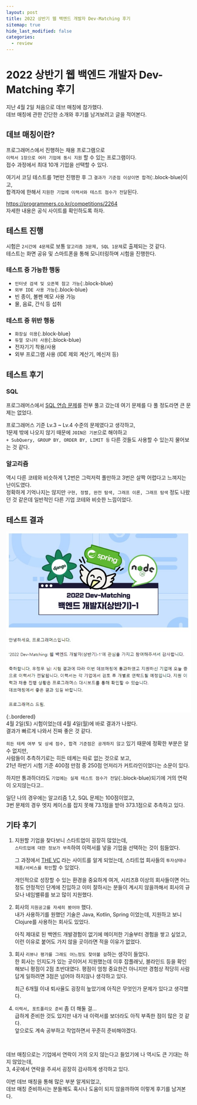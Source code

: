 ```yaml
---
layout: post
title: 2022 상반기 웹 백엔드 개발자 Dev-Matching 후기
sitemap: true
hide_last_modified: false
categories:
  - review
---
```

# 2022 상반기 웹 백엔드 개발자 Dev-Matching 후기

지난 4월 2일 처음으로 데브 매칭에 참가했다.  
데브 매칭에 관한 간단한 소개와 후기를 남겨보려고 글을 적어본다.

## 데브 매칭이란?
프로그래머스에서 진행하는 채용 프로그램으로  
`이력서 1장으로 여러 기업에 동시 지원` 할 수 있는 프로그램이다.  
접수 과정에서 최대 10개 기업을 선택할 수 있다.  

여기서 코딩 테스트를 1번만 진행한 후 그 `결과가 기준점 이상이면 합격`{:.block-blue}이고,  
합격자에 한해서 `지원한 기업에 이력서와 테스트 점수가 전달`된다.

<https://programmers.co.kr/competitions/2264>  
자세한 내용은 공식 사이트를 확인하도록 하자.

## 테스트 진행
시험은 `2시간에 4문제`로 보통 `알고리즘 3문제, SQL 1문제`로 출제되는 것 같다.  
테스트는 화면 공유 및 스마트폰을 통해 모니터링하며 시험을 진행한다.

### 테스트 중 가능한 행동
- `인터넷 검색 및 오픈북 참고 가능`{:.block-blue}
- `외부 IDE 사용 가능`{:.block-blue}
- 빈 종이, 볼펜 메모 사용 가능
- 물, 음료, 간식 등 섭취

### 테스트 중 위반 행동
- `화장실 이용`{:.block-blue}
- `듀얼 모니터 사용`{:.block-blue}
- 전자기기 착용/사용
- 외부 프로그램 사용 (IDE 제외 계산기, 메신저 등)

## 테스트 후기
### SQL
프로그래머스에서 [SQL 연습 문제](https://programmers.co.kr/learn/challenges?tab=all_challenges)를 전부 풀고 갔는데 여기 문제를 다 풀 정도라면 큰 문제는 없었다.  

프로그래머스 기준 Lv.3 ~ Lv.4 수준의 문제였다고 생각하고,  
1문제 밖에 나오지 않기 때문에 `JOIN은 기본`으로 해야하고  
`+ SubQuery, GROUP BY, ORDER BY, LIMIT 등` 다른 것들도 사용할 수 있는지 물어보는 것 같다.

### 알고리즘
역시 다른 코테와 비슷하게 1,2번은 그럭저럭 풀만하고 3번은 살짝 어렵다고 느껴지는 난이도였다.  
정확하게 기억나지는 않지만 `구현, 정렬, 완전 탐색, 그래프 이론, 그래프 탐색` 정도 나왔던 것 같은데 일반적인 다른 기업 코테와 비슷한 느낌이었다.  

## 테스트 결과
![결과](/assets/img/blog/review/devmatching-result.jpg){:.bordered}  
4월 2일(토) 시험이었는데 4월 4일(월)에 바로 결과가 나왔다.  
결과가 빠르게 나와서 진짜 좋은 것 같다.  

`히든 테케 여부 및 상세 점수, 합격 기준점은 공개하지 않고` 있기 때문에 정확한 부분은 알 수 없지만,  
사람들이 추측하기로는 히든 테케는 따로 없는 것으로 보고,  
21년 하반기 시험 기준 400점 만점 중 250점 언저리가 커트라인이었다는 소문이 있다.  

하지만 통과하더라도 `기업에는 실제 테스트 점수가 전달`{:.block-blue}되기에 거의 연락이 오지않는다고.. 

일단 나의 경우에는 알고리즘 1,2, SQL 문제는 100점이었고,  
3번 문제의 경우 엣지 케이스를 잡지 못해 73.1점을 받아 373.1점으로 추측하고 있다.  

## 기타 후기
1. 지원할 기업을 찾다보니 스타트업이 굉장히 많았는데,  
`스타트업에 대한 정보가 부족`하여 이력서를 넣을 기업을 선택하는 것이 힘들었다.  

    그 과정에서 [THE VC](https://thevc.kr/) 라는 사이트를 알게 되었는데, 스타트업 회사들의 `투자상태나 제품/서비스를 확인`할 수 있었다.  

    개인적으로 성장할 수 있는 환경을 중요하게 여겨, 시리즈B 이상의 회사들이면 어느정도 안정적인 단계에 진입하고 이미 잘하시는 분들이 계시지 않을까해서 회사의 규모나 네임밸류를 보고 많이 지원했다.

2. 회사의 `지원공고를 자세히 봤어야` 했다.  
내가 사용하기를 원했던 기술은 Java, Kotlin, Spring 이었는데, 지원하고 보니 Clojure를 사용하는 회사도 있었다.  

    아직 제대로 된 백엔드 개발경험이 없기에 메이저한 기술부터 경험을 쌓고 싶었고,  
    이런 이유로 붙어도 가지 않을 곳이라면 적을 이유가 없었다.  

3. 회사 `리뷰나 평가를 그래도 어느정도 찾아볼 걸`하는 생각이 들었다.  
한 회사는 인지도가 있는 곳이어서 지원했는데 이후 잡플래닛, 블라인드 등을 확인해보니 평점이 2점 초반대였다. 평점이 엄청 중요한건 아니지만 경험상 적당히 사람답게 일하려면 3점은 넘어야 하지않나 생각하고 있다.
    
    최근 6개월 이내 퇴사율도 굉장히 높았기에 아직은 무엇인가 문제가 있다고 생각했다.

4. `이력서, 포트폴리오 준비` 좀 더 해둘 걸...  
급하게 준비한 것도 있지만 내가 내 이력서를 보더라도 아직 부족한 점이 많은 것 같다.  
앞으로도 계속 공부하고 작업하면서 꾸준히 준비해야겠다.

<br>

데브 매칭으로는 기업에서 연락이 거의 오지 않는다고 들었기에 나 역시도 큰 기대는 하지 않았는데,  
3, 4곳에서 연락을 주셔서 굉장히 감사하게 생각하고 있다.  

이번 데브 매칭을 통해 많은 부분 알게되었고,  
데브 매칭 준비하시는 분들께도 혹시나 도움이 되지 않을까하여 이렇게 후기를 남겨본다.